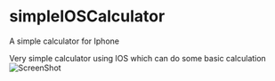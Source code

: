 # simpleIOSCalculator
A simple calculator for Iphone

Very simple calculator using IOS which can do some basic calculation
![ScreenShot](http://www.hanbingyan.net/images/project1/1.jpg)
